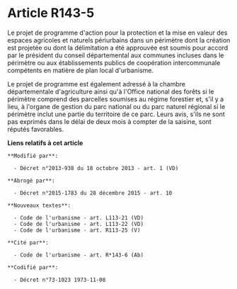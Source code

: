 # Article R143-5

Le projet de programme d'action pour la protection et la mise en valeur des espaces agricoles et naturels périurbains dans un
périmètre dont la création est projetée ou dont la délimitation a été approuvée est soumis pour accord par le président du
conseil départemental aux communes incluses dans le périmètre ou aux établissements publics de coopération intercommunale
compétents en matière de plan local d'urbanisme. 

Le projet de programme est également adressé à la chambre départementale d'agriculture ainsi qu'à l'Office national des
forêts si le périmètre comprend des parcelles soumises au régime forestier et, s'il y a lieu, à l'organe de gestion du parc
national ou du parc naturel régional si le périmètre inclut une partie du territoire de ce parc. Leurs avis, s'ils ne sont
pas exprimés dans le délai de deux mois à compter de la saisine, sont réputés favorables.

**Liens relatifs à cet article**

	**Modifié par**:

	  - Décret n°2013-938 du 18 octobre 2013 - art. 1 (VD)

	**Abrogé par**:

	  - Décret n°2015-1783 du 28 décembre 2015 - art. 10

	**Nouveaux textes**:

	  - Code de l'urbanisme - art. L113-21 (VD)
	  - Code de l'urbanisme - art. L113-22 (VD)
	  - Code de l'urbanisme - art. R113-25 (V)

	**Cité par**:

	  - Code de l'urbanisme - art. R*143-6 (Ab)

	**Codifié par**:

	  - Décret n°73-1023 1973-11-08
